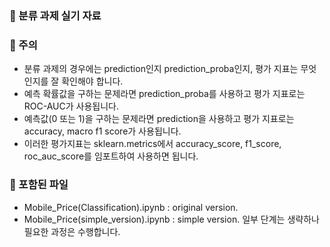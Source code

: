 ### 💍 분류 과제 실기 자료
### 💍 주의
- 분류 과제의 경우에는 prediction인지 prediction_proba인지, 평가 지표는 무엇인지를 잘 확인해야 합니다.
- 예측 확률값을 구하는 문제라면 prediction_proba를 사용하고 평가 지표로는 ROC-AUC가 사용됩니다.
- 예측값(0 또는 1)을 구하는 문제라면 prediction을 사용하고 평가 지표로는 accuracy, macro f1 score가 사용됩니다.
- 이러한 평가지표는 sklearn.metrics에서 accuracy_score, f1_score, roc_auc_score를 임포트하여 사용하면 됩니다.
### 💍 포함된 파일
- Mobile_Price(Classification).ipynb : original version. 
- Mobile_Price(simple_version).ipynb : simple version. 일부 단계는 생략하나 필요한 과정은 수행합니다.
